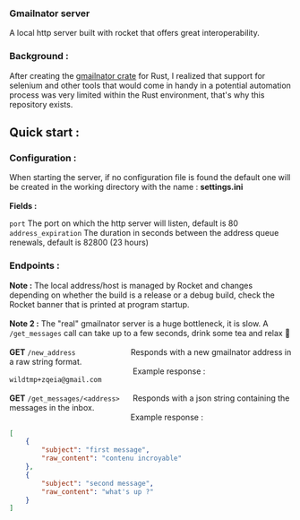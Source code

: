 ### Gmailnator server

A local http server built with rocket that offers great interoperability.

### Background :

After creating the [gmailnator crate](https://github.com/Y0GAAAA/gmailnator) for Rust, I realized that support for selenium and other tools that would come in handy in a potential automation process was very limited within the Rust environment, that's why this repository exists. 

## Quick start :

### Configuration :

When starting the server, if no configuration file is found the default one will be created in the working directory with the name : <b>settings.ini</b><br>
<br>
<b>Fields :</b> 

`port` The port on which the http server will listen, default is 80 <br>
`address_expiration` The duration in seconds between the address queue renewals, default is 82800 (23 hours)

### Endpoints : 

<b>Note :</b> The local address/host is managed by Rocket and changes depending on whether the build is a release or a debug build, check the Rocket banner that is printed at program startup.
<br><br><b>Note 2 :</b> The "real" gmailnator server is a huge bottleneck, it is slow. A `/get_messages` call can take up to a few seconds, drink some tea and relax 🍵
<br><br><b>GET</b> `/new_address`                         Responds with a new gmailnator address in a raw string format.
<br>                                                        Example response : 
```wildtmp+zqeia@gmail.com```
<br><br><b>GET</b> `/get_messages/<address>`      Responds with a json string containing the messages in the inbox.
<br>                                                       Example response : 
```json
[
    {
        "subject": "first message",
        "raw_content": "contenu incroyable"
    },
    {
        "subject": "second message",
        "raw_content": "what's up ?"
    }
]
```
